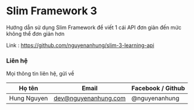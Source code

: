 # Slim Framework 3

Hướng dẫn sử dụng Slim Framework để viết 1 cái API đơn giản đến mức không thể đơn giản hơn

Link : https://github.com/nguyenanhung/slim-3-learning-api



### Liên hệ

Mọi thông tin liên hệ, gửi về



| Họ tên      | Email                | Facebook / Github |
| ----------- | -------------------- | ----------------- |
| Hung Nguyen | dev@nguyenanhung.com | @nguyenanhung     |

